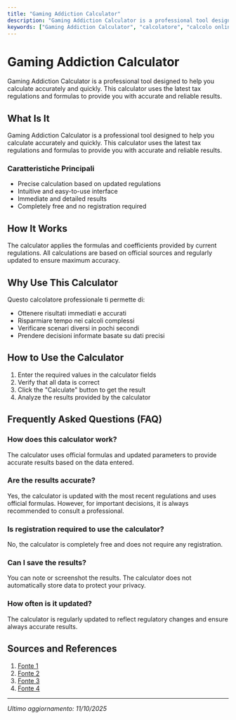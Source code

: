 ```yaml
---
title: "Gaming Addiction Calculator"
description: "Gaming Addiction Calculator is a professional tool designed to help you calculate accurately and quickly. This calculator uses the latest tax regulations and formulas to provide you with accurate and reliable results."
keywords: ["Gaming Addiction Calculator", "calcolatore", "calcolo online"]
---
```


# Gaming Addiction Calculator

Gaming Addiction Calculator is a professional tool designed to help you calculate accurately and quickly. This calculator uses the latest tax regulations and formulas to provide you with accurate and reliable results.

## What Is It

Gaming Addiction Calculator is a professional tool designed to help you calculate accurately and quickly. This calculator uses the latest tax regulations and formulas to provide you with accurate and reliable results.

### Caratteristiche Principali

- Precise calculation based on updated regulations
- Intuitive and easy-to-use interface
- Immediate and detailed results
- Completely free and no registration required

## How It Works

The calculator applies the formulas and coefficients provided by current regulations. All calculations are based on official sources and regularly updated to ensure maximum accuracy.

## Why Use This Calculator

Questo calcolatore professionale ti permette di:

- Ottenere risultati immediati e accurati
- Risparmiare tempo nei calcoli complessi
- Verificare scenari diversi in pochi secondi
- Prendere decisioni informate basate su dati precisi

## How to Use the Calculator

1. Enter the required values in the calculator fields
2. Verify that all data is correct
3. Click the "Calculate" button to get the result
4. Analyze the results provided by the calculator

## Frequently Asked Questions (FAQ)

### How does this calculator work?

The calculator uses official formulas and updated parameters to provide accurate results based on the data entered.

### Are the results accurate?

Yes, the calculator is updated with the most recent regulations and uses official formulas. However, for important decisions, it is always recommended to consult a professional.

### Is registration required to use the calculator?

No, the calculator is completely free and does not require any registration.

### Can I save the results?

You can note or screenshot the results. The calculator does not automatically store data to protect your privacy.

### How often is it updated?

The calculator is regularly updated to reflect regulatory changes and ensure always accurate results.

## Sources and References

1. [Fonte 1](https://www.addictionhelp.com/video-game-addiction/statistics/)
2. [Fonte 2](https://www.reddit.com/r/StopGaming/comments/1h5dwt6/i_created_a_video_game_addiction_calculator/)
3. [Fonte 3](https://blocksurvey.io/calculator/video-game-addiction-test)
4. [Fonte 4](https://lagunatreatment.com/addiction-research/gaming/)

---

*Ultimo aggiornamento: 11/10/2025*
